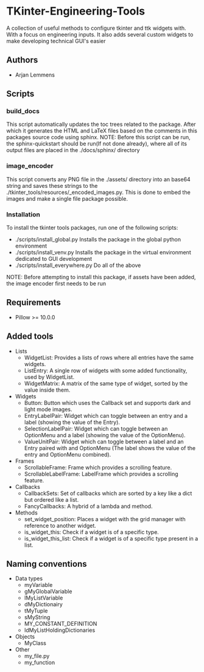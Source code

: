 # TKinter-Engineering-Tools

A collection of useful methods to configure tkinter and ttk widgets with.
With a focus on engineering inputs.
It also adds several custom widgets to make developing technical GUI's easier

## Authors

- Arjan Lemmens

## Scripts

### build_docs

This script automatically updates the toc trees related to the package.
After which it generates the HTML and LaTeX files based on the comments in this packages source code using sphinx.
NOTE: Before this script can be run, the sphinx-quickstart should be run(If not done already), where all of its output files are
placed in the ./docs/sphinx/ directory

### image_encoder

This script converts any PNG file in the ./assets/ directory into an base64 string and saves these strings to the
./tkinter_tools/resources/_encoded_images.py.
This is done to embed the images and make a single file package possible.

### Installation

To install the tkinter tools packages, run one of the following scripts:
- ./scripts/install_global.py     Installs the package in the global python environment
- ./scripts/install_venv.py   Installs the package in the virtual environment dedicated to GUI development
- ./scripts/install_everywhere.py Do all of the above

NOTE: Before attempting to install this package, if assets have been added, the image encoder first needs to be run

## Requirements

* Pillow >= 10.0.0

## Added tools

- Lists
    - WidgetList: Provides a lists of rows where all entries have the same widgets.
    - ListEntry: A single row of widgets with some added functionality, used by WidgetList.
    - WidgetMatrix: A matrix of the same type of widget, sorted by the value inside them.
- Widgets
    - Button: Button which uses the Callback set and supports dark and light mode images.
    - EntryLabelPair: Widget which can toggle between an entry and a label (showing the value of the Entry).
    - SelectionLabelPair: Widget which can toggle between an OptionMenu and a label (showing the value of the OptionMenu).
    - ValueUnitPair: Widget which can toggle between a label and an Entry paired with and OptionMenu (The label shows the value of the entry and OptionMenu combined).
- Frames
    - ScrollableFrame: Frame which provides a scrolling feature.
    - ScrollableLabelFrame: LabelFrame which provides a scrolling feature.
- Callbacks
    - CallbackSets: Set of callbacks which are sorted by a key like a dict but ordered like a list.
    - FancyCallbacks: A hybrid of a lambda and method.
- Methods
    - set_widget_position: Places a widget with the grid manager with reference to another widget.
    - is_widget_this: Check if a widget is of a specific type.
    - is_widget_this_list: Check if a widget is of a specific type present in a list.
    
## Naming conventions

- Data types
    - myVariable
    - gMyGlobalVariable
    - lMyListVariable
    - dMyDictionairy
    - tMyTuple
    - sMyString
    - MY_CONSTANT_DEFINITION
    - ldMyListHoldingDictionaries
- Objects
    - MyClass
- Other
    - my_file.py
    - my_function
